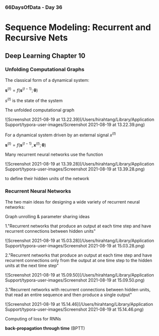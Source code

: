### 66DaysOfData - Day 36

# Sequence Modeling: Recurrent and Recursive Nets

## Deep Learning Chapter 10

### Unfolding Computational Graphs

The classical form of a dynamical system:

$\boldsymbol{s}^{(t)}=f\left(\boldsymbol{s}^{(t-1)} ; \boldsymbol{\theta}\right)$

$s^{(t)}$ is the state of the system

The unfolded computational graph

![Screenshot 2021-08-19 at 13.22.39](/Users/hirahtang/Library/Application Support/typora-user-images/Screenshot 2021-08-19 at 13.22.39.png)

For a dynamical system driven by an external signal $x^{(t)}$

$\boldsymbol{s}^{(t)}=f\left(\boldsymbol{s}^{(t-1)}, \boldsymbol{x}^{(t)} ; \boldsymbol{\theta}\right)$

Many recurrent neural networks use the function

![Screenshot 2021-08-19 at 13.39.28](/Users/hirahtang/Library/Application Support/typora-user-images/Screenshot 2021-08-19 at 13.39.28.png)

to define their hidden units of the network

### Recurrent Neural Networks

The two main ideas for designing a wide variety of recurrent neural networks:

Graph unrolling & parameter sharing ideas

1."Recurrent networks that produce an output at each time step and have recurrent connections between hidden units"

![Screenshot 2021-08-19 at 15.03.28](/Users/hirahtang/Library/Application Support/typora-user-images/Screenshot 2021-08-19 at 15.03.28.png)

2."Recurrent networks that produce an output at each time step and have recurrent connections only from the output at one time step to the hidden units at the next time step"

![Screenshot 2021-08-19 at 15.09.50](/Users/hirahtang/Library/Application Support/typora-user-images/Screenshot 2021-08-19 at 15.09.50.png)

3."Recurrent networks with recurrent connections between hidden units, that read an entire sequence and then produce a single output"

![Screenshot 2021-08-19 at 15.14.46](/Users/hirahtang/Library/Application Support/typora-user-images/Screenshot 2021-08-19 at 15.14.46.png)

Computing of loss for RNNs

**back-propagation through time** (BPTT)